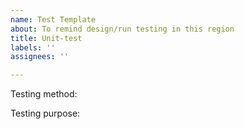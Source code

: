 ```yaml
---
name: Test Template
about: To remind design/run testing in this region
title: Unit-test
labels: ''
assignees: ''

---
```


Testing method:

Testing purpose:
